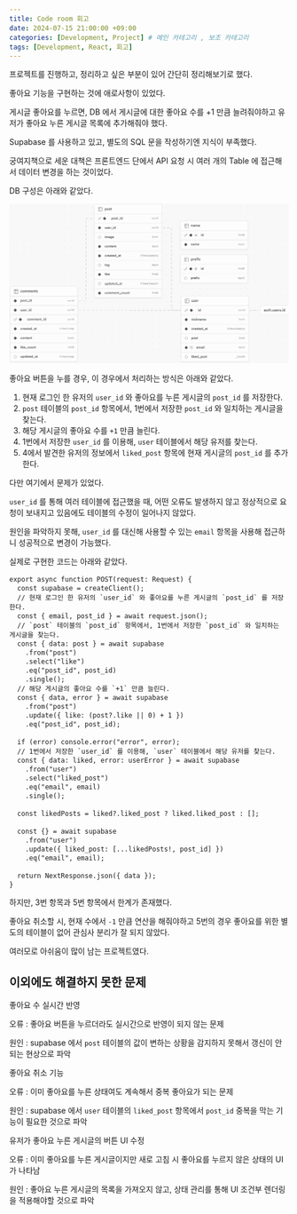 ```yaml
---
title: Code room 회고
date: 2024-07-15 21:00:00 +09:00
categories: [Development, Project] # 메인 카테고리 , 보조 카테고리
tags: [Development, React, 회고]
---
```


프로젝트를 진행하고, 정리하고 싶은 부분이 있어 간단히 정리해보기로 했다.

좋아요 기능을 구현하는 것에 애로사항이 있었다.

게시글 좋아요를 누르면, DB 에서 게시글에 대한 좋아요 수를 +1 만큼 늘려줘야하고 유저가 좋아요 누른 게시글 목록에 추가해줘야 했다.

Supabase 를 사용하고 있고, 별도의 SQL 문을 작성하기엔 지식이 부족했다.

궁여지책으로 세운 대책은 프론트엔드 단에서 API 요청 시 여러 개의 Table 에 접근해서 데이터 변경을 하는 것이었다.

DB 구성은 아래와 같았다.

![DB Schema Visualizer](../assets/img/posts/2024-07-12-Code-room-1.png)

좋아요 버튼을 누를 경우, 이 경우에서 처리하는 방식은 아래와 같았다.

1. 현재 로그인 한 유저의 `user_id` 와 좋아요를 누른 게시글의 `post_id` 를 저장한다.
2. `post` 테이블의 `post_id` 항목에서, 1번에서 저장한 `post_id` 와 일치하는 게시글을 찾는다.
3. 해당 게시글의 좋아요 수를 `+1` 만큼 늘린다.
4. 1번에서 저장한 `user_id` 를 이용해, `user` 테이블에서 해당 유저를 찾는다.
5. 4에서 발견한 유저의 정보에서 `liked_post` 항목에 현재 게시글의 `post_id` 를 추가한다.

다만 여기에서 문제가 있었다.

`user_id` 를 통해 여러 테이블에 접근했을 때, 어떤 오류도 발생하지 않고 정상적으로 요청이 보내지고 있음에도 테이블의 수정이 일어나지 않았다.

원인을 파악하지 못해, `user_id` 를 대신해 사용할 수 있는 `email` 항목을 사용해 접근하니 성공적으로 변경이 가능했다.

실제로 구현한 코드는 아래와 같았다.

```tsx
export async function POST(request: Request) {
  const supabase = createClient();
  // 현재 로그인 한 유저의 `user_id` 와 좋아요를 누른 게시글의 `post_id` 를 저장한다.
  const { email, post_id } = await request.json();
  // `post` 테이블의 `post_id` 항목에서, 1번에서 저장한 `post_id` 와 일치하는 게시글을 찾는다.
  const { data: post } = await supabase
    .from("post")
    .select("like")
    .eq("post_id", post_id)
    .single();
  // 해당 게시글의 좋아요 수를 `+1` 만큼 늘린다.
  const { data, error } = await supabase
    .from("post")
    .update({ like: (post?.like || 0) + 1 })
    .eq("post_id", post_id);

  if (error) console.error("error", error);
  // 1번에서 저장한 `user_id` 를 이용해, `user` 테이블에서 해당 유저를 찾는다.
  const { data: liked, error: userError } = await supabase
    .from("user")
    .select("liked_post")
    .eq("email", email)
    .single();

  const likedPosts = liked?.liked_post ? liked.liked_post : [];

  const {} = await supabase
    .from("user")
    .update({ liked_post: [...likedPosts!, post_id] })
    .eq("email", email);

  return NextResponse.json({ data });
}
```

하지만, 3번 항목과 5번 항목에서 한계가 존재했다.

좋아요 취소할 시, 현재 수에서 `-1` 만큼 연산을 해줘야하고 5번의 경우 좋아요를 위한 별도의 테이블이 없어 관심사 분리가 잘 되지 않았다.

여러모로 아쉬움이 많이 남는 프로젝트였다.

## 이외에도 해결하지 못한 문제

좋아요 수 실시간 반영

오류 : 좋아요 버튼을 누르더라도 실시간으로 반영이 되지 않는 문제

원인 : supabase 에서 `post` 테이블의 값이 변하는 상황을 감지하지 못해서 갱신이 안되는 현상으로 파악

좋아요 취소 기능

오류 : 이미 좋아요를 누른 상태여도 계속해서 중복 좋아요가 되는 문제

원인 : supabase 에서 `user` 테이블의 `liked_post` 항목에서 `post_id` 중복을 막는 기능이 필요한 것으로 파악

유저가 좋아요 누른 게시글의 버튼 UI 수정

오류 : 이미 좋아요를 누른 게시글이지만 새로 고침 시 좋아요를 누르지 않은 상태의 UI 가 나타남

원인 : 좋아요 누른 게시글의 목록을 가져오지 않고, 상태 관리를 통해 UI 조건부 렌더링을 적용해야할 것으로 파악
